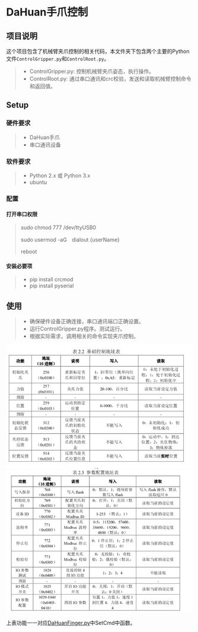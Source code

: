 # DaHuan手爪控制
## 项目说明
这个项目包含了机械臂夹爪控制的相关代码，本文件夹下包含两个主要的Python文件`ControlGripper.py`和`ControlRoot.py`。

>* ControlGripper.py: 控制机械臂夹爪姿态，执行操作。
>* ControlRoot.py: 通过串口通讯和crc校验，发送和读取机械臂控制命令和返回值。
## Setup
### 硬件要求
>* DaHuan手爪
>* 串口通讯设备
### 软件要求
>*    Python 2.x 或 Python 3.x
>*    ubuntu
### 配置
#### 打开串口权限
>sudo chmod 777 /dev/ttyUSB0 
> 
>sudo usermod -aG　dialout {userName}
> 
> reboot
#### 安装必要项
>* pip install crcmod
>* pip install pyserial
## 使用

>* 确保硬件设备正确连接，串口通讯端口正确设置。
>*    运行ControlGripper.py程序。测试运行。
>*    根据实际需求，调用相关的命令实现夹爪控制。

![img.png](pdfInfor/img.png)
![img_1.png](pdfInfor/img_1.png)

上表功能一一对应[DaHuanFinger.py](/ControlRoot.py)中SetCmd中函数。

